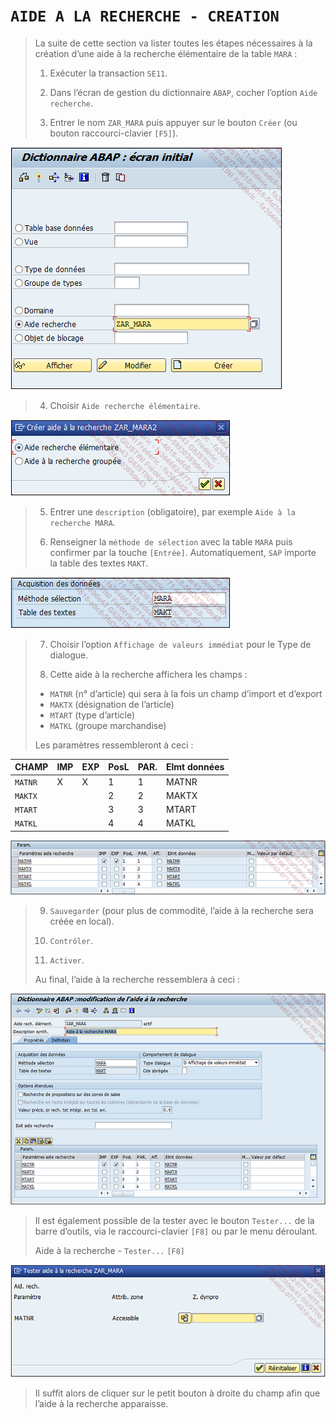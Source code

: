 # **`AIDE A LA RECHERCHE - CREATION`**

> La suite de cette section va lister toutes les étapes nécessaires à la création d’une aide à la recherche élémentaire de la table `MARA` :
>
> 1. Exécuter la transaction `SE11`.
>
> 2. Dans l’écran de gestion du dictionnaire `ABAP`, cocher l’option `Aide recherche`.
>
> 3. Entrer le nom `ZAR_MARA` puis appuyer sur le bouton `Créer` (ou bouton raccourci-clavier `[F5]`).

![](../00_Ressources/05_15_01.png)

> 4. Choisir `Aide recherche élémentaire`.

![](../00_Ressources/05_15_02.png)

> 5. Entrer une `description` (obligatoire), par exemple `Aide à la recherche MARA`.
>
> 6. Renseigner la `méthode de sélection` avec la table `MARA` puis confirmer par la touche `[Entrée]`. Automatiquement, `SAP` importe la table des textes `MAKT`.

![](../00_Ressources/05_15_03.png)

> 7. Choisir l’option `Affichage de valeurs immédiat` pour le Type de dialogue.
>
> 8. Cette aide à la recherche affichera les champs :
>
> - `MATNR` (n° d’article) qui sera à la fois un champ d’import et d’export
> - `MAKTX` (désignation de l’article)
> - `MTART` (type d’article)
> - `MATKL` (groupe marchandise)
>
> Les paramètres ressembleront à ceci :

| CHAMP   | IMP | EXP | PosL | PAR. | Elmt données |
| ------- | --- | --- | ---- | ---- | ------------ |
| `MATNR` | X   | X   | 1    | 1    | MATNR        |
| `MAKTX` |     |     | 2    | 2    | MAKTX        |
| `MTART` |     |     | 3    | 3    | MTART        |
| `MATKL` |     |     | 4    | 4    | MATKL        |

![](../00_Ressources/05_15_04.png)

> 9. `Sauvegarder` (pour plus de commodité, l’aide à la recherche sera créée en local).
>
> 10. `Contrôler`.
>
> 11. `Activer`.
>
> Au final, l’aide à la recherche ressemblera à ceci :

![](../00_Ressources/05_15_05.png)

> Il est également possible de la tester avec le bouton `Tester...` de la barre d’outils, via le raccourci-clavier `[F8]` ou par le menu déroulant.
>
> Aide à la recherche - `Tester...` `[F8]`

![](../00_Ressources/05_15_06.png)

> Il suffit alors de cliquer sur le petit bouton à droite du champ afin que l’aide à la recherche apparaisse.
